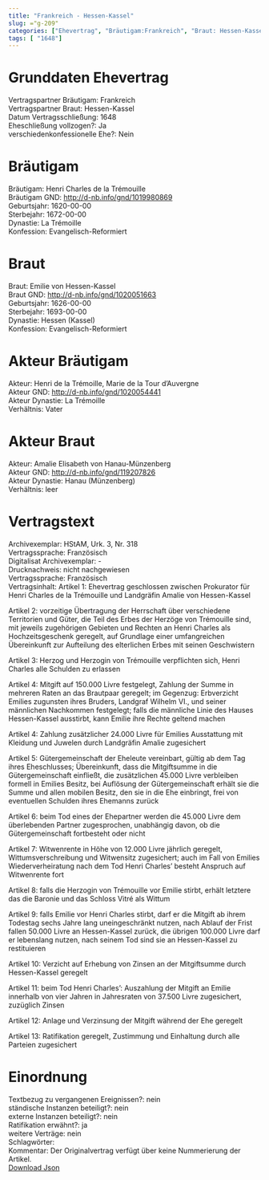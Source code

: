 ```yaml
---
title: "Frankreich - Hessen-Kassel"
slug: ="g-209"
categories: ["Ehevertrag", "Bräutigam:Frankreich", "Braut: Hessen-Kassel", "Eheschließung vollzogen?:Ja", "verschiedenkonfessionelle Ehe?:Nein", "Dynastie Bräutigam:La Trémoille", "Akteur Bräutigam:Henri de la Trémoille, Marie de la Tour d’Auvergne", "Akteur Braut:Amalie Elisabeth von Hanau-Münzenberg", "Textbezug?:nein", "Ständisch?:nein", "Ratifikation?:ja", "Sonstiges?:nein", "Bräutigam:Frankreich", "Braut: Hessen-Kassel"]
tags: [ "1648"]
---
```

<!--more-->

# Grunddaten Ehevertrag

Vertragspartner Bräutigam: Frankreich<br>
Vertragspartner Braut: Hessen-Kassel<br>
Datum Vertragsschließung: 1648<br>
Eheschließung vollzogen?: Ja<br>
verschiedenkonfessionelle Ehe?: Nein<br>
# Bräutigam

Bräutigam: Henri Charles de la Trémouille<br>
Bräutigam GND: http://d-nb.info/gnd/1019980869<br>
Geburtsjahr: 1620-00-00<br>
Sterbejahr: 1672-00-00<br>
Dynastie: La Trémoille<br>
Konfession: Evangelisch-Reformiert<br>
# Braut

Braut: Emilie von Hessen-Kassel<br>
Braut GND: http://d-nb.info/gnd/1020051663<br>
Geburtsjahr: 1626-00-00<br>
Sterbejahr: 1693-00-00<br>
Dynastie: Hessen (Kassel)<br>
Konfession: Evangelisch-Reformiert<br>
# Akteur Bräutigam

Akteur: Henri de la Trémoille, Marie de la Tour d’Auvergne<br>
Akteur GND: http://d-nb.info/gnd/1020054441<br>
Akteur Dynastie: La Trémoille<br>
Verhältnis: Vater<br>
# Akteur Braut

Akteur: Amalie Elisabeth von Hanau-Münzenberg<br>
Akteur GND: http://d-nb.info/gnd/119207826<br>
Akteur Dynastie: Hanau (Münzenberg)<br>
Verhältnis: leer<br>
# Vertragstext

Archivexemplar: HStAM, Urk. 3, Nr. 318<br>
Vertragssprache: Französisch<br>
Digitalisat Archivexemplar: -<br>
Drucknachweis: nicht nachgewiesen<br>
Vertragssprache: Französisch<br>
Vertragsinhalt: Artikel 1: Ehevertrag geschlossen zwischen Prokurator für Henri Charles de la Trémouille und Landgräfin Amalie von Hessen-Kassel

Artikel 2: vorzeitige Übertragung der Herrschaft über verschiedene Territorien und Güter, die Teil des Erbes der Herzöge von Trémouille sind, mit jeweils zugehörigen Gebieten und Rechten an Henri Charles als Hochzeitsgeschenk geregelt, auf Grundlage einer umfangreichen Übereinkunft zur Aufteilung des elterlichen Erbes mit seinen Geschwistern 

Artikel 3: Herzog und Herzogin von Trémouille verpflichten sich, Henri Charles alle Schulden zu erlassen

Artikel 4: Mitgift auf 150.000 Livre festgelegt, Zahlung der Summe in mehreren Raten an das Brautpaar geregelt; im Gegenzug: Erbverzicht Emilies zugunsten ihres Bruders, Landgraf Wilhelm VI., und seiner männlichen Nachkommen festgelegt; falls die männliche Linie des Hauses Hessen-Kassel ausstirbt, kann Emilie ihre Rechte geltend machen

Artikel 4: Zahlung zusätzlicher 24.000 Livre für Emilies Ausstattung mit Kleidung und Juwelen durch Landgräfin Amalie zugesichert

Artikel 5: Gütergemeinschaft der Eheleute vereinbart, gültig ab dem Tag ihres Eheschlusses; Übereinkunft, dass die Mitgiftsumme in die Gütergemeinschaft einfließt, die zusätzlichen 45.000 Livre verbleiben formell in Emilies Besitz, bei Auflösung der Gütergemeinschaft erhält sie die Summe und allen mobilen Besitz, den sie in die Ehe einbringt, frei von eventuellen Schulden ihres Ehemanns zurück

Artikel 6: beim Tod eines der Ehepartner werden die 45.000 Livre dem überlebenden Partner zugesprochen, unabhängig davon, ob die Gütergemeinschaft fortbesteht oder nicht

Artikel 7: Witwenrente in Höhe von 12.000 Livre jährlich geregelt, Wittumsverschreibung und Witwensitz zugesichert; auch im Fall von Emilies Wiederverheiratung nach dem Tod Henri Charles’ besteht Anspruch auf Witwenrente fort

Artikel 8: falls die Herzogin von Trémouille vor Emilie stirbt, erhält letztere das die Baronie und das Schloss Vitré als Wittum 

Artikel 9: falls Emilie vor Henri Charles stirbt, darf er die Mitgift ab ihrem Todestag sechs Jahre lang uneingeschränkt nutzen, nach Ablauf der Frist fallen 50.000 Livre an Hessen-Kassel zurück, die übrigen 100.000 Livre darf er lebenslang nutzen, nach seinem Tod sind sie an Hessen-Kassel zu restituieren 

Artikel 10: Verzicht auf Erhebung von Zinsen an der Mitgiftsumme durch Hessen-Kassel geregelt

Artikel 11: beim Tod Henri Charles’: Auszahlung der Mitgift an Emilie innerhalb von vier Jahren in Jahresraten von 37.500 Livre zugesichert, zuzüglich Zinsen

Artikel 12: Anlage und Verzinsung der Mitgift während der Ehe geregelt 

Artikel 13: Ratifikation geregelt, Zustimmung und Einhaltung durch alle Parteien zugesichert<br>
# Einordnung

Textbezug zu vergangenen Ereignissen?: nein<br>
ständische Instanzen beteiligt?: nein<br>
externe Instanzen beteiligt?: nein<br>
Ratifikation erwähnt?: ja<br>
weitere Verträge: nein<br>
Schlagwörter: <br>
Kommentar: Der Originalvertrag verfügt über keine Nummerierung der Artikel.<br>
[Download Json](/vertraege/vertrag-209.json)